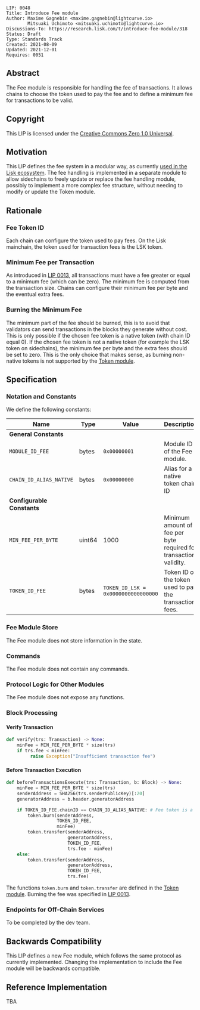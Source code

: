 ```
LIP: 0048
Title: Introduce Fee module
Author: Maxime Gagnebin <maxime.gagnebin@lightcurve.io>
        Mitsuaki Uchimoto <mitsuaki.uchimoto@lightcurve.io>
Discussions-To: https://research.lisk.com/t/introduce-fee-module/318
Status: Draft
Type: Standards Track
Created: 2021-08-09
Updated: 2021-12-01
Requires: 0051
```

## Abstract

The Fee module is responsible for handling the fee of transactions. It allows chains to choose the token used to pay the fee and to define a minimum fee for transactions to be valid.

## Copyright

This LIP is licensed under the [Creative Commons Zero 1.0 Universal](https://creativecommons.org/publicdomain/zero/1.0/).

## Motivation

This LIP defines the fee system in a modular way, as currently [used in the Lisk ecosystem][lip-0040]. The fee handling is implemented in a separate module to allow sidechains to freely update or replace the fee handling module, possibly to implement a more complex fee structure, without needing to modify or update the Token module.

## Rationale

### Fee Token ID

Each chain can configure the token used to pay fees. On the Lisk mainchain, the token used for transaction fees is the LSK token.

### Minimum Fee per Transaction

As introduced in [LIP 0013][lip-0013], all transactions must have a fee greater or equal to a minimum fee (which can be zero). The minimum fee is computed from the transaction size. Chains can configure their minimum fee per byte and the eventual extra fees.

### Burning the Minimum Fee

The minimum part of the fee should be burned, this is to avoid that validators can send transactions in the blocks they generate without cost. This is only possible if the chosen fee token is a native token (with chain ID equal 0). If the chosen fee token is not a native token (for example the LSK token on sidechains), the minimum fee per byte and the extra fees should be set to zero. This is the only choice that makes sense, as burning non-native tokens is not supported by the [Token module][research:token-module].

## Specification

### Notation and Constants

We define the following constants:

| Name                       | Type    | Value                                                                 | Description                                                       |
|----------------------------|---------| ----------------------------------------------------------------------|-------------------------------------------------------------------|
| **General Constants**      |         |                                                                       |                                                                   |
| `MODULE_ID_FEE`            | bytes  | `0x00000001`                                                                     | Module ID of the Fee module.                                      |
| `CHAIN_ID_ALIAS_NATIVE`    | bytes    |   `0x00000000`    |   Alias for a native token chain ID   |
| **Configurable Constants** |         |                                                                       |                                                                   |
| `MIN_FEE_PER_BYTE`         | uint64  | 1000                                                                  | Minimum amount of fee per byte required for transaction validity. |
| `TOKEN_ID_FEE`             | bytes  | `TOKEN_ID_LSK = 0x0000000000000000` | Token ID of the token used to pay the transaction fees.           |

### Fee Module Store

The Fee module does not store information in the state.

### Commands

The Fee module does not contain any commands.

### Protocol Logic for Other Modules

The Fee module does not expose any functions.

### Block Processing

#### Verify Transaction

```python
def verify(trs: Transaction) -> None:
    minFee = MIN_FEE_PER_BYTE * size(trs)
    if trs.fee < minFee:
         raise Exception("Insufficient transaction fee")
```

#### Before Transaction Execution

```python
def beforeTransactionsExecute(trs: Transaction, b: Block) -> None:
    minFee = MIN_FEE_PER_BYTE * size(trs)
    senderAddress = SHA256(trs.senderPublicKey)[:20]
    generatorAddress = b.header.generatorAddress

    if TOKEN_ID_FEE.chainID == CHAIN_ID_ALIAS_NATIVE: # Fee token is a native token
        token.burn(senderAddress,
                   TOKEN_ID_FEE,
                   minFee)
        token.transfer(senderAddress,
                       generatorAddress,
                       TOKEN_ID_FEE,
                       trs.fee - minFee)
    else:
        token.transfer(senderAddress,
                       generatorAddress,
                       TOKEN_ID_FEE,
                       trs.fee)
```

The functions `token.burn` and `token.transfer` are defined in the [Token module][research:token-module]. Burning the fee was specified in [LIP 0013](LIP-0013).

### Endpoints for Off-Chain Services

To be completed by the dev team.

## Backwards Compatibility

This LIP defines a new Fee module, which follows the same protocol as currently implemented. Changing the implementation to include the Fee module will be backwards compatible.

## Reference Implementation

TBA

[lip-0013]: https://github.com/LiskHQ/lips/blob/main/proposals/lip-0013.md
[lip-0040]: https://github.com/LiskHQ/lips/blob/main/proposals/lip-0040.md
[lip-0045]: https://github.com/LiskHQ/lips/blob/main/proposals/lip-0045.md
[dpos-module]: https://github.com/LiskHQ/lips/blob/main/proposals/lip-0057.md
[research:token-module]: https://research.lisk.com/t/define-state-and-state-transitions-of-token-module/295
